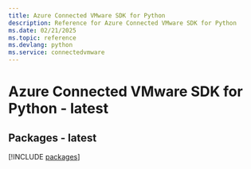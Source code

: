 ```yaml
---
title: Azure Connected VMware SDK for Python
description: Reference for Azure Connected VMware SDK for Python
ms.date: 02/21/2025
ms.topic: reference
ms.devlang: python
ms.service: connectedvmware
---
```

# Azure Connected VMware SDK for Python - latest
## Packages - latest
[!INCLUDE [packages](connected-vmware-index.md)]